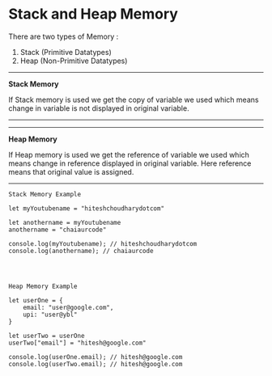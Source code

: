 # Stack and Heap Memory

There are two types of Memory :

1. Stack (Primitive Datatypes)
2. Heap (Non-Primitive Datatypes)

---

**Stack Memory**

If Stack memory is used we get the copy of variable we used which means change in variable is not displayed in original variable.

---

---

**Heap Memory**

If Heap memory is used we get the reference of variable we used which means change in reference displayed in original variable. Here reference means that original value is assigned.

---

```
Stack Memory Example

let myYoutubename = "hiteshchoudharydotcom"

let anothername = myYoutubename
anothername = "chaiaurcode"

console.log(myYoutubename); // hiteshchoudharydotcom
console.log(anothername); // chaiaurcode




Heap Memory Example

let userOne = {
    email: "user@google.com",
    upi: "user@ybl"
}

let userTwo = userOne
userTwo["email"] = "hitesh@google.com"

console.log(userOne.email); // hitesh@google.com
console.log(userTwo.email); // hitesh@google.com

```
